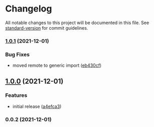 # Changelog

All notable changes to this project will be documented in this file. See [standard-version](https://github.com/conventional-changelog/standard-version) for commit guidelines.

### [1.0.1](https://github.com/valentine195/obsidian-image-window/compare/1.0.0...1.0.1) (2021-12-01)


### Bug Fixes

* moved remote to generic import ([eb430cf](https://github.com/valentine195/obsidian-image-window/commit/eb430cf8bd8076621ce3d107336a36e2ce7a07e9))

## [1.0.0](https://github.com/valentine195/obsidian-image-window/compare/0.0.2...1.0.0) (2021-12-01)


### Features

* initial release ([a4efca3](https://github.com/valentine195/obsidian-image-window/commit/a4efca3475c6973d0a2ca5a06b2c5b8f2e3f9d7f))

### 0.0.2 (2021-12-01)
